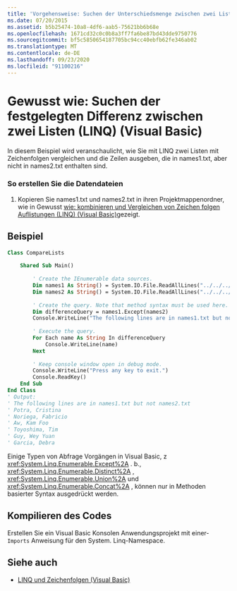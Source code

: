 ```yaml
---
title: 'Vorgehensweise: Suchen der Unterschiedsmenge zwischen zwei Listen (LINQ)'
ms.date: 07/20/2015
ms.assetid: b5b25474-10a8-4df6-aab5-75621bb6b68e
ms.openlocfilehash: 1671cd32c0c0b8a3ff7fa6be87bd43dde9750776
ms.sourcegitcommit: bf5c5850654187705bc94cc40ebfb62fe346ab02
ms.translationtype: MT
ms.contentlocale: de-DE
ms.lasthandoff: 09/23/2020
ms.locfileid: "91100216"
---
```

# <a name="how-to-find-the-set-difference-between-two-lists-linq-visual-basic"></a>Gewusst wie: Suchen der festgelegten Differenz zwischen zwei Listen (LINQ) (Visual Basic)

In diesem Beispiel wird veranschaulicht, wie Sie mit LINQ zwei Listen mit Zeichenfolgen vergleichen und die Zeilen ausgeben, die in names1.txt, aber nicht in names2.txt enthalten sind.  
  
### <a name="to-create-the-data-files"></a>So erstellen Sie die Datendateien  
  
1. Kopieren Sie names1.txt und names2.txt in ihren Projektmappenordner, wie in Gewusst [wie: kombinieren und Vergleichen von Zeichen folgen Auflistungen (LINQ) (Visual Basic)](how-to-combine-and-compare-string-collections-linq.md)gezeigt.  
  
## <a name="example"></a>Beispiel  
  
```vb  
Class CompareLists  
  
    Shared Sub Main()  
  
        ' Create the IEnumerable data sources.  
        Dim names1 As String() = System.IO.File.ReadAllLines("../../../names1.txt")  
        Dim names2 As String() = System.IO.File.ReadAllLines("../../../names2.txt")  
  
        ' Create the query. Note that method syntax must be used here.  
        Dim differenceQuery = names1.Except(names2)  
        Console.WriteLine("The following lines are in names1.txt but not names2.txt")  
  
        ' Execute the query.  
        For Each name As String In differenceQuery  
            Console.WriteLine(name)  
        Next  
  
        ' Keep console window open in debug mode.  
        Console.WriteLine("Press any key to exit.")  
        Console.ReadKey()  
    End Sub  
End Class  
' Output:  
' The following lines are in names1.txt but not names2.txt  
' Potra, Cristina  
' Noriega, Fabricio  
' Aw, Kam Foo  
' Toyoshima, Tim  
' Guy, Wey Yuan  
' Garcia, Debra  
```  
  
 Einige Typen von Abfrage Vorgängen in Visual Basic, z <xref:System.Linq.Enumerable.Except%2A> . b., <xref:System.Linq.Enumerable.Distinct%2A> , <xref:System.Linq.Enumerable.Union%2A> und <xref:System.Linq.Enumerable.Concat%2A> , können nur in Methoden basierter Syntax ausgedrückt werden.  
  
## <a name="compile-the-code"></a>Kompilieren des Codes  

Erstellen Sie ein Visual Basic Konsolen Anwendungsprojekt mit einer- `Imports` Anweisung für den System. Linq-Namespace.
  
## <a name="see-also"></a>Siehe auch

- [LINQ und Zeichenfolgen (Visual Basic)](linq-and-strings.md)
